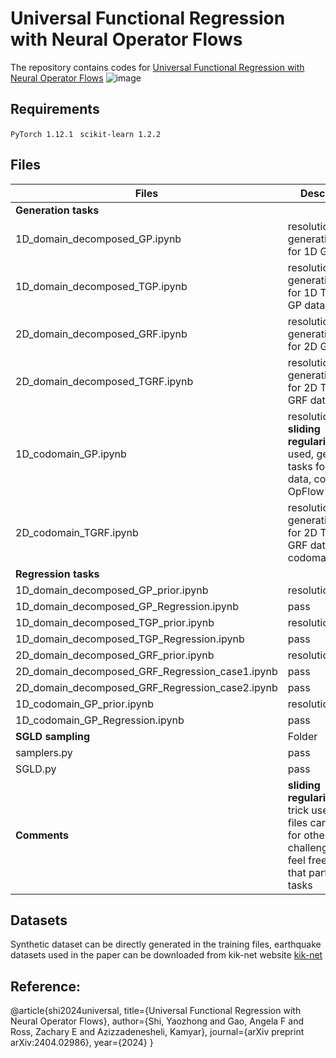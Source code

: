 # Universal Functional Regression with Neural Operator Flows
The repository contains codes for [Universal Functional Regression with Neural Operator Flows](https://arxiv.org/abs/2404.02986)
![image](https://github.com/yzshi5/OpFlow/assets/109268435/eab9e817-2b81-487c-88fb-90f18f424ed8)




## Requirements
``PyTorch 1.12.1 ``
``scikit-learn 1.2.2 ``


## Files 
| Files | Descriptions|
|-------|-------------|
|**Generation tasks**|
|1D_domain_decomposed_GP.ipynb|resolution=256, generation tasks for 1D GP data|
|1D_domain_decomposed_TGP.ipynb|resolution=256, generation tasks for 1D Truncated GP data|
|2D_domain_decomposed_GRF.ipynb|resolution=64x64, generation tasks for 2D GRF data|
|2D_domain_decomposed_TGRF.ipynb|resolution=64x64, generation tasks for 2D Truncated GRF data|
|1D_codomain_GP.ipynb|resolution=256, **sliding regularization** used, generation tasks for 1D GP data, codomain OpFlow|
|2D_codomain_TGRF.ipynb|resolution=64x64, generatin tasks for 2D Truncated GRF data, codomain OpFlow|
|**Regression tasks**|
|1D_domain_decomposed_GP_prior.ipynb|resolution=128|
|1D_domain_decomposed_GP_Regression.ipynb|pass|
|1D_domain_decomposed_TGP_prior.ipynb|resolution=128|
|1D_domain_decomposed_TGP_Regression.ipynb|pass|
|2D_domain_decomposed_GRF_prior.ipynb|resolution=32x32|
|2D_domain_decomposed_GRF_Regression_case1.ipynb|pass|
|2D_domain_decomposed_GRF_Regression_case2.ipynb|pass|
|1D_codomain_GP_prior.ipynb|resolution=128|
|1D_codomain_GP_Regression.ipynb|pass|
|**SGLD sampling**|Folder|
|samplers.py|pass|
|SGLD.py|pass|
|**Comments**| **sliding regularization** trick used in some files can be useful for others challenging tasks, feel free to add that part on for all tasks|

## Datasets
Synthetic dataset can be directly generated in the training files, earthquake datasets used in the paper can be downloaded from kik-net website [kik-net](https://www.kyoshin.bosai.go.jp/)

## Reference:
@article{shi2024universal,
  title={Universal Functional Regression with Neural Operator Flows},
  author={Shi, Yaozhong and Gao, Angela F and Ross, Zachary E and Azizzadenesheli, Kamyar},
  journal={arXiv preprint arXiv:2404.02986},
  year={2024}
}
